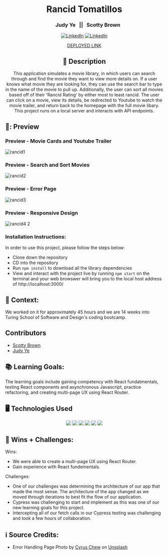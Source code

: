 <div id="description" align="center">

# Rancid Tomatillos


### &nbsp; &nbsp; &nbsp; Judy Ye &nbsp; || &nbsp; Scotty Brown

[![LinkedIn](https://img.shields.io/badge/Judy-blue?style=for-the-badge&logo=LinkedIn&logoColor=black)](https://www.linkedin.com/in/judy0ye)
[![LinkedIn](https://img.shields.io/badge/Scotty-blue?style=for-the-badge&logo=LinkedIn&logoColor=black)](https://www.linkedin.com/in/scotty-brown-2140b3278/)

[DEPLOYED LINK](https://rancid-tomatillos-jysb.vercel.app/)

## :pencil: Description
This application simulates a movie library, in which users can search through and find the movie they want to view more details on. If a user knows what movie they are looking for, they can use the search bar to type in the name of the movie to pull up. Additionally, the user can sort all movies based off of their 'Rancid Rating' by either most to least rancid. 
The user can click on a movie, view its details, be redirected to Youtube to watch the movie trailer, and return back to the homepage with the full movie libary. This project runs on a local server and interacts with API endpoints.

</div>

## 🎥: Preview

### Preview - Movie Cards and Youtube Trailer
![rancid1](https://github.com/Scotty-Brown/rancid-tomatillos/assets/129805348/d3e25f0f-ecac-41c2-a4e9-501abcd317d6)

### Preview - Search and Sort Movies
![rancid2](https://github.com/Scotty-Brown/rancid-tomatillos/assets/129805348/a8ed3c99-5d85-46b8-a172-3d93a56c4a17)

### Preview - Error Page
![rancid3](https://github.com/Scotty-Brown/rancid-tomatillos/assets/129805348/f1462147-e780-4799-ba7c-bf0fb100b8a3)

### Preview - Responsive Design
![rancid4 2](https://github.com/Scotty-Brown/rancid-tomatillos/assets/129805348/0ba2c01f-41ba-4307-a1b7-f3dd6826608c)


### Installation Instructions:
[//]: <> (What steps does a person have to take to get your app cloned down and running?)
In order to use this project, please follow the steps below:
- Clone down the repository
- CD into the repository
- Run ```npm install``` to download all the library dependencies
- View and interact with the project live by running ```npm start``` on the terminal and your web browswer will bring you to the local host address of http://localhost:3000/ 

## 🏫 Context:
[//]: <> (Give some context for the project here. How long did you have to work on it? How far into the Turing program are you?)
We worked on it for approximately 45 hours and we are 14 weeks into Turing School of Software and Design's coding bootcamp.

## Contributors
- [Scotty Brown](https://github.com/Scotty-Brown)
- [Judy Ye](https://github.com/judy0ye)

## 📚 Learning Goals:
[//]: <> (What were the learning goals of this project? What tech did you work with?)
The learning goals include gaining competency with React fundatmentals, testing React components and asynchronous Javascript, practice refactoring, and creating multi-page UX using React Router. 

## 🖥️ Technologies Used
<div align='center'>
  <img src="https://img.shields.io/badge/React-20232A?style=for-the-badge&logo=react&logoColor=61DAFB" />
  <img src="https://img.shields.io/badge/JavaScript-323330?style=for-the-badge&logo=javascript&logoColor=F7DF1E" /> 
  <img src="https://img.shields.io/badge/CSS3-1572B6?style=for-the-badge&logo=css3&logoColor=white" /> 
  <img src="https://img.shields.io/badge/HTML5-E34F26?style=for-the-badge&logo=html5&logoColor=white" />
  <img src="https://img.shields.io/badge/vercel-%23000000.svg?style=for-the-badge&logo=vercel&logoColor=white" />
  <img src="https://img.shields.io/badge/-cypress-%23E5E5E5?style=for-the-badge&logo=cypress&logoColor=058a5e" /> 
</div>



## 🌱 Wins + Challenges:
[//]: <> (What are 2-3 wins you have from this project? What were some challenges you faced - and how did you get over them?)
Wins:
- We were able to create a multi-page UX using React Router.
- Gain experience with React fundementals.

Challenges:
- One of our challenges was determining the architecture of our app that made the most sense. The architecture of the app changed as we moved through iterations to best fit the flow of our application.
- Cypress was challenging to start and implement as this was one of our new learning goals for this project.
- Intercepting all of our fetch calls in our Cypress testing was challenging and took a few hours of collaboration.

## ℹ️ Source Credits:
- Error Handling Page Photo by <a href="https://unsplash.com/@cyrus_c?utm_source=unsplash&utm_medium=referral&utm_content=creditCopyText">Cyrus Chew</a> on <a href="https://unsplash.com/photos/Dl39g6QhOIM?utm_source=unsplash&utm_medium=referral&utm_content=creditCopyText">Unsplash</a>


